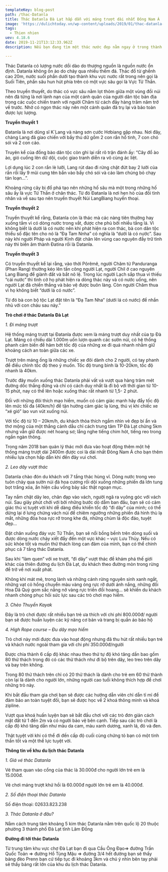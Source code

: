 ```yaml
---
templateKey: blog-post
path: /thac-Datanla
title: Thác Datanla Đà Lạt hấp dẫn với máng trượt dài nhất Đông Nam Á
image: 'https://dulichtoday.vn/wp-content/uploads/2019/01/thac-datanla-co-gi-choi.jpg' 
tags:
  - Thien nhien
uev: 4.18.6
date: 2019-11-21T13:12:33.962Z
description: Nếu bạn đang tìm một thác nước đẹp nằm ngay ở trong thành phố Đà Lạt thơ mộng thì sẽ không ngần ngại giới thiệu đến bạn Thác Datanla, thác nước đã có hàng triệu lượt tham quan cùng các trò chơi hấp dẫn.

---
```




Thác Datanla có lượng nước dồi dào do thượng nguồn là nguồn nước ổn định. Datanla không ồn ào do chảy qua nhiều thềm đá. Thác đổ từ ghềnh cao 20m, nước suối phần dưới tạo thành khu vực nước rất trong nên gọi là Suối Tiên, phần sâu hun hút phía trên có một vực sâu gọi là Vực Tử Thần.

Theo truyền thuyết, do thác có vực sâu nằm lọt thỏm giữa một vùng đồi núi nên đã từng là nơi lánh nạn của một cánh quân của người dân tộc bản địa trong các cuộc chiến tranh với người Chăm từ cách đây hàng trăm năm trở về trước. Nhờ có ngọn thác này nên một cánh quân đã trụ lại và bảo toàn được lực lượng.

**Truyền thuyết 1**

Đatanla là nơi dũng sĩ K`Lang và nàng sơn cước Hơbiang gặp nhau. Nơi đây, chàng Lang đã giao chiến với bầy thú dữ gồm 2 con rắn hổ tinh, 7 con chó sói và 2 con cáo.

Truyên kể của đồng bào dân tộc còn ghi lại rất rõ trận đánh ấy: “Cây đổ ào ào, gió cuồng lên dữ dội, cuộc giao tranh diễn ra vô cùng ác liệt.

Lợi dụng lúc 2 con rắn lè lưỡi, Lang rút dao đi rừng chặt đứt bay 2 lưỡi của rắn rồi lấy 9 mũi cung tên bắn vào bầy chó sói và cáo làm chúng bỏ chạy tán loạn…”.

Khoảng rừng cây bị đổ phá tạo nên những hố sâu mà một trong những hố sâu ấy là vực Tử Thần ở chân thác. Từ đó Đatanla là nơi hẹn hò của đôi tình nhân và về sau tạo nên truyền thuyết Núi LangBiang huyền thoại.


**Truyền thuyết 2**

Truyền thuyết kể rằng, Đatanla còn là thác mà các nàng tiên thường hay xuống tắm vì có dòng nước trong vắt, được che phủ bởi nhiều tầng lá. Vì không biết là dưới lá có nước nên khi phát hiện ra con thác, bà con dân tộc thiểu số đặc tên cho nó là “Đạ Tam Nnha” có nghĩa là “dưới lá có nước”. Sau này khi người Pháp và người Kinh đặt chân lên vùng cao nguyên đầy trữ tình này thì biến âm thành Đatina rồi là Datanla.

**Truyền thuyết 3**

Có truyền thuyết kể lại rằng, vào thời Pôrêmê, người Chăm từ Panduranga (Phan Rang) thường kéo lên tấn công người Lạt, người Chil ở cao nguyên Lang Biang để giành đất và bắt nô lệ. Trong lúc người Lạch sắp thua vì thiếu “cái nước” thì tình cờ họ phát hiện ra dòng thác này và có nước uống, nên người Lạt đã chiến thắng và bảo vệ được buôn làng. Còn người Chăm thua vì họ không biết “dưới lá có nước”.

Từ đó bà con bộ tộc Lạt đặt tên là “Đạ Tam Nha” (dưới lá có nước) để nhắn nhủ với con cháu sau này.”


**Trò chơi ở thác Datanla Đà Lạt**

*1. Đi máng trượt*

Hệ thống máng trượt tại Đatanla được xem là máng trượt duy nhất của tp Đà Lạt. Máng có chiều dài 1.000m uốn lượn quanh các sườn núi, có hệ thống phanh cảm biến để hãm bớt tốc độ của những xe đi quá nhanh nhằm giữ khoảng cách an toàn giữa các xe.

Trượt trên máng ống là những chiếc xe đôi dành cho 2 người, có tay phanh để điều chỉnh tốc độ theo ý muốn. Tốc độ trung bình là 10-20km, tốc độ nhanh là 40km.

Trước đây muốn xuống thác Datanla phải vất vả vượt qua hàng trăm mét đường dốc thẳng đứng và chỉ có cách duy nhất là đi bộ với thời gian từ 10- 15 phút, nay có thể lên hoặc xuống thác rất nhanh từ 1,5- 2 phút.

Đối với những đôi thích mạo hiểm, muốn có cảm giác mạnh hãy đẩy tốc độ lên mức tối đa (40km/h) để tận hưởng cảm giác lạ lùng, thú vị khi chiếc xe “xé gió” lao vun vút xuống núi.

Với tốc độ từ 10 – 20km/h, du khách thỏa thích ngắm nhìn vẻ đẹp bí ẩn và thơ mộng của một thắng cảnh dẫu chỉ cách trung tâm TP Đà Lạt chừng 5km nhưng vẫn giữ được nét hoang sơ; lắng nghe tiếng chim hót, tiếng reo trong ngần ngàn thông.

Trong năm 2018 ban quản lý thác mới đưa vào hoạt động thêm một hệ thống máng trượt dài 2400m được coi là dài nhất Đông Nam Á cho bạn thêm nhiều lựa chọn hấp dẫn khi đến đây vui chơi.

*2. Leo dây vượt thác*

Datanla chào đón du khách với 7 tầng thác hùng vĩ. Dòng nước trong veo tuôn chảy qua sườn núi đá hoa cương rồi dội xuống những phiến đá lớn tung bọt trắng xóa, ẩn hiện cầu vồng bảy sắc thật ngoạn mục.

Tay nắm chặt dây leo, chân đạp vào vách, người ngã ra vuông góc với vách núi. Sau giây phút chới với bởi những bước dò dẫm ban đầu, bạn sẽ có cảm giác thú vị tuyệt vời khi dễ dàng điều khiển tốc độ “đi dây” của mình; có thể dừng lại ở lưng chừng vách núi để chiêm ngưỡng những phiến đá hình thù lạ mắt, những đóa hoa rực rỡ trong khe đá, những chùm lá độc đáo, tuyệt đẹp…

Đặt chân xuống đáy vực Tử Thần, bạn sẽ nổi bồng bềnh trên dòng suối và được dòng nước chảy xiết đẩy đến một vực khác – vực Lưu Thủy. Nếu có sức khỏe tốt và muốn thử thách lòng can đảm của mình, bạn có thể chinh phục cả 7 tầng thác Datanla.

Sau khi “làm quen” với xe trượt, “đi dây” vượt thác để khám phá thế giới khác của thiên đường du lịch Đà Lạt, du khách theo đường mòn trong rừng để trở về nơi xuất phát.

Không khí mát mẻ, trong lành và những cánh rừng nguyên sinh xanh ngắt, những vạt cỏ hồng chuyển màu vàng óng rực rỡ dưới ánh nắng, những đồi Hoa Dã Quỳ gom sắc nắng nở vàng rực triền đồi hoang… sẽ khiến du khách nhanh chóng phục hồi sức lực sau các trò chơi mạo hiểm.


*3. Chèo Thuyền Kayak*

Đây là trò chơi được rất nhiều bạn trẻ ưa thích với chi phí 800.000đ/ người bạn sẽ được huấn luyện các kỹ năng cơ bản và trang bị quần áo bảo hộ


*4. High Rope course – Đu dây mạo hiểm*

Trò chơi này mới được đưa vào hoạt động nhưng đã thu hút rất nhiều bạn trẻ và khách nước ngoài tham gia với chi phí 350.000đ/người


Được chia thành 6 cấp độ khác nhau theo thứ tự độ khó tăng dần bao gồm 80 thử thách trong đó có các thử thách như đi bộ trên dây, leo treo trên dây và bay trên không.

Trong 80 thử thách trên chỉ có 20 thử thách là dành cho trẻ em 60 thử thành còn lại là dành cho người lớn, những người cao tuổi không thích hợp để chơi những trò này.

Khi bắt đầu tham gia chơi bạn sẽ được các hướng dẫn viên chỉ dẫn tỉ mỉ để đảm bảo an toàn tuyệt đối, bạn sẽ được học về 2 khoá thông minh và khoá zipline.

Vượt qua khoá huấn luyện bạn sẽ bắt đầu chơi với các trò đơn giản cách mặt đất từ 1 đến 2m và có người bảo vệ bên cạnh. Tiếp sau các trò chơi là cấp độ khó tăng dần như màu da cam, màu xanh dương, xanh lá, đỏ và đen.

Thật tuyệt vời khi có thể đi đến cấp độ cuối cùng chứng tỏ bạn có một tinh thần tốt và một thể lực tuyệt vời.

**Thông tin về khu du lịch thác Datanla**

*1. Giá vé thác Datanla*

Vé tham quan vào cổng của thác là 30.000đ cho người lớn trẻ em là 15.000đ.

Vé chơi máng trượt khứ hồi là 60.000đ người lớn trẻ em là 40.000đ.


*2. Số điện thoại thác Datanla*

Số điện thoại: 02633.823.238

*3. Thác Datanla ở đâu?*

Nằm cách trung tâm khoảng 5 kim thác Datanla nằm trên quốc lộ 20 thuộc phường 3 thành phố Đà Lạt tỉnh Lâm Đồng



**Đường đi tới thác Datanla**

Từ trung tâm khu vực chợ Đà Lạt bạn đi qua Cầu Ông Đạo=> đường Trần Quốc Toản => đường Hồ Tùng Mậu => đường 3/4 hết đường bạn sẽ thấy bảng đèo Prenn bạn cứ tiếp tục đi khoảng 3km và chú ý nhìn bên tay phải sẽ thấy bảng rất lớn của khu du lịch thác Datanla.